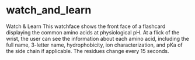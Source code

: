 watch_and_learn
===============

Watch &amp; Learn
This watchface shows the front face of a flashcard displaying the common amino acids at physiological pH. At a flick of the wrist, the user can see the information about each amino acid, including the full name, 3-letter name, hydrophobicity, ion characterization, and pKa of the side chain if applicable. The residues change every 15 seconds.
